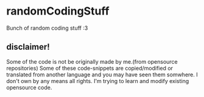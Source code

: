 # randomCodingStuff
Bunch of random coding stuff :3

## disclaimer!
Some of the code is not be originally made by me.(from opensource repositories)
Some of these code-snippets are copied/modified or
translated from another language and you may have seen them somwhere.
I don't own by any means all rights.
I'm trying to learn and modify existing opensource code.
